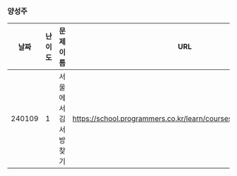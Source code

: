 
### 양성주
|날짜|난이도|문제 이름|URL|비고|
|----|----|----|----|----|
|240109|1|서울에서 김서방 찾기|https://school.programmers.co.kr/learn/courses/30/lessons/12919|

